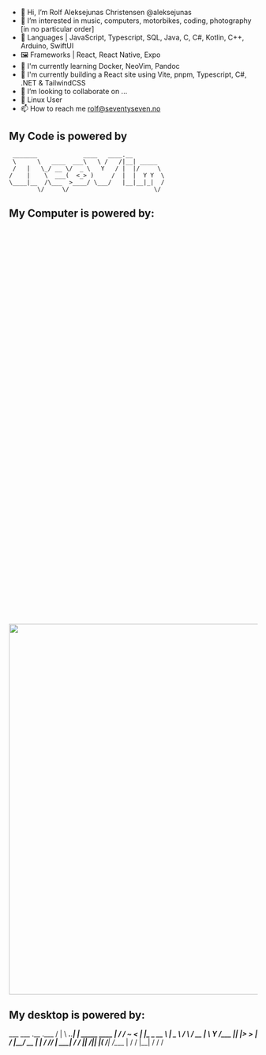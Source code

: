 
- 👋 Hi, I’m Rolf Aleksejunas Christensen @aleksejunas
- 👀 I’m interested in music, computers, motorbikes, coding, photography [in no particular order]
- 💾 Languages | JavaScript, Typescript, SQL, Java, C, C#, Kotlin, C++, Arduino, SwiftUI
- 🖼️ Frameworks | React, React Native, Expo
- 🌱 I'm currently learning Docker, NeoVim, Pandoc 
- 💼 I'm currently building a React site using Vite, pnpm, Typescript, C#, .NET & TailwindCSS
- 💞️ I’m looking to collaborate on ...
- 🐧 Linux User
- 📫 How to reach me rolf@seventyseven.no


## My Code is powered by 

```
 _______             ____   ____.__         
 \      \   ____  ___\   \ /   /|__| _____  
 /   |   \_/ __ \/  _ \   Y   / |  |/     \ 
/    |    \  ___(  <_> )     /  |  |  Y Y  \
\____|__  /\___  >____/ \___/   |__|__|_|  /
        \/     \/                        \/ 
```
## My Computer is powered by:

   <img  style="width: 750px; margin-top: 800px;" src="https://forum.manjaro.org/uploads/default/original/1X/6c2c472950cd0e21a709535d773ef716a1af56ea.png">

## My desktop is powered by:

  ___ ___                      .__                     .___
 /   |   \ ___.__._____________|  | _____    ____    __| _/
/    ~    <   |  |\____ \_  __ \  | \__  \  /    \  / __ | 
\    Y    /\___  ||  |_> >  | \/  |__/ __ \|   |  \/ /_/ | 
 \___|_  / / ____||   __/|__|  |____(____  /___|  /\____ | 
       \/  \/     |__|                   \/     \/      \/ 

<!--
aleksejunas/aleksejunas is a ✨ special ✨ repository because its `README.md` (this file) appears on your GitHub profile.
You can click the Preview link to take a look at your changes.
--->
